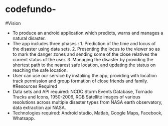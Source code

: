 # codefundo-
#Vision
- To produce an android application which predicts, warns and manages a natural disaster.
- The app includes three phases  : 
                              1. Prediction of the time and locus of the disaster using data sets. 
                              2. Presenting the locus to the viewer so as to mark the danger zones and sending some of the                                      close relatives the current status of the user. 
                              3. Managing the disaster by providing the shortest path to the nearest safe location, and                                          updating the status on reaching the safe location.
- User can use our service by instaliing the app, providing with location track permission and group formation of close friends   and family.
#Resources Required
- Data sets and API required:
                              NCDC Storm Events Database, Tornado Tracks and Icons, 1950-2006, RGB Satellite images of various                               resolutions across multiple    disaster types from NASA earth observatory, data extraction api                                 NASA.
- Technologies required: Android studio, Matlab, Google Maps, Facebook, Whatsapp.
